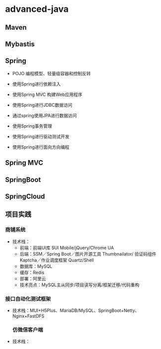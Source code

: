 # advanced-java

## Maven



## Mybastis



## Spring

- POJO 编程模型、轻量级容器和控制反转

- 使用Spring进行依赖注入

- 使用Spring MVC 构建Web应用程序

- 使用Spring进行JDBC数据访问

- 通过spring使用JPA进行数据访问

- 使用Spring事务管理

- 使用Spring进行驱动测试开发

- 使用Spring进行面向方向编程

## Spring MVC



## SpringBoot



## SpringCloud



## 项目实践

### 商铺系统

* 技术栈：
  - 前端：前端UI库 SUI Mobile/jQuery/Chrome UA
  - 后端：SSM／Spring Boot／图片开源工具 Thumbnailator/
    验证码组件Kaptcha／作业调度框架 Quartz/Shell
  - 数据库：MySQL
  - 缓存：Redis
  - 部署：阿里云
  - 技术亮点：MySQL主从同步/项目读写分离/框架迁移/代码重构

### 接口自动化测试框架

* 技术栈：MUI+H5Plus、MariaDB/MySQL、SpringBoot+Netty、Nginx+FastDFS
  
  ### 仿微信客户端
* 技术栈：
